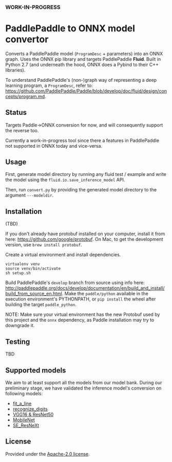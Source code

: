 ### WORK-IN-PROGRESS

# PaddlePaddle to ONNX model convertor

Converts a PaddlePaddle model (`ProgramDesc` + parameters) into an ONNX graph. Uses the ONNX pip library and targets PaddlePaddle **Fluid**. Built in Python 2.7 (and underneath the hood, ONNX does a Pybind to their C++ libraries).

To understand PaddlePaddle's (non-)graph way of representing a deep learning program, a `ProgramDesc`, refer to: https://github.com/PaddlePaddle/Paddle/blob/develop/doc/fluid/design/concepts/program.md.

## Status

Targets Paddle->ONNX conversion for now, and will consequently support the reverse too.

Currently a work-in-progress tool since there a features in PaddlePaddle not supported in ONNX today and vice-versa.

## Usage

First, generate model directory by running any fluid test / example and write the model using the `fluid.io.save_inference_model` API.

Then, run `convert.py` by providing the generated model directory to the argument `---modeldir`.


## Installation

(TBD)

If you don't already have protobuf installed on your computer, install it from here: https://github.com/google/protobuf. On Mac, to get the development version, use `brew install protobuf`.

Create a virtual environment and install dependencies.
```
virtualenv venv
source venv/bin/activate
sh setup.sh
```

Build PaddlePaddle's `develop` branch from source using info here:
http://paddlepaddle.org/docs/develop/documentation/en/build_and_install/build_from_source_en.html. Make the `paddle/python` available in the execution environment's PYTHONPATH, or `pip install` the wheel after building the target `paddle_python`.

NOTE: Make sure your virtual environment has the new Protobuf used by this project and the `onnx` dependency, as Paddle installation may try to downgrade it.

## Testing

TBD

## Supported models

We aim to at least support all the models from our model bank. During our preliminary stage, we have validated the inference model's conversion on following models:

- [fit_a_line](https://github.com/PaddlePaddle/Paddle/blob/develop/python/paddle/fluid/tests/book/test_fit_a_line.py)
- [recognize_digits](https://github.com/PaddlePaddle/Paddle/blob/develop/python/paddle/fluid/tests/book/test_recognize_digits.py)
- [VGG16 & ResNet50](https://github.com/PaddlePaddle/Paddle/blob/develop/python/paddle/fluid/tests/book/test_image_classification.py)
- [MobileNet](https://github.com/PaddlePaddle/models/blob/develop/fluid/image_classification/mobilenet.py)
- [SE_ResNeXt](https://github.com/PaddlePaddle/models/blob/develop/fluid/image_classification/se_resnext.py)

## License
Provided under the [Apache-2.0 license](LICENSE).
